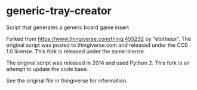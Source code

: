 # generic-tray-creator
Script that generates a generic board game insert

Forked from https://www.thingiverse.com/thing:455232 by "etotheipi".  The
original script was posted to thingiverse.com and released under the CC0 1.0
license.  This fork is released under the same license.

The original script was released in 2014 and used Python 2.  This fork is
an attempt to update the code base.

See the original file in thingiverse for information.
